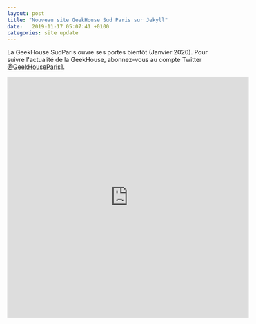 ```yaml
---
layout: post
title: "Nouveau site GeekHouse Sud Paris sur Jekyll"
date:   2019-11-17 05:07:41 +0100
categories: site update
---
```

La GeekHouse SudParis ouvre ses portes bientôt (Janvier 2020).
Pour suivre l'actualité de la GeekHouse, abonnez-vous au compte Twitter [@GeekHouseParis1](https://twitter.com/GeekHouseParis1).

<iframe width="560" height="560" src="https://www.youtube.com/embed/hPJS2h1mEmo" frameborder="0" allow="accelerometer; autoplay; encrypted-media; gyroscope; picture-in-picture" allowfullscreen></iframe>
